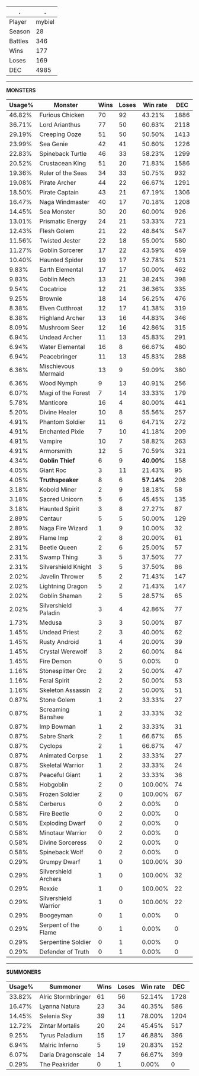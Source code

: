 .|.
|-|-
Player|mybiel
Season|28
Battles|346
Wins|177
Loses|169
DEC|4985

---
**MONSTERS**

Usage%|Monster|Wins|Loses|Win rate|DEC|
-|-|-|-|-|-|
46.82%|Furious Chicken|70|92|43.21%|1886|
36.71%|Lord Arianthus|77|50|60.63%|2118|
29.19%|Creeping Ooze|51|50|50.50%|1413|
23.99%|Sea Genie|42|41|50.60%|1226|
22.83%|Spineback Turtle|46|33|58.23%|1299|
20.52%|Crustacean King|51|20|71.83%|1586|
19.36%|Ruler of the Seas|34|33|50.75%|932|
19.08%|Pirate Archer|44|22|66.67%|1291|
18.50%|Pirate Captain|43|21|67.19%|1306|
16.47%|Naga Windmaster|40|17|70.18%|1208|
14.45%|Sea Monster|30|20|60.00%|926|
13.01%|Prismatic Energy|24|21|53.33%|721|
12.43%|Flesh Golem|21|22|48.84%|547|
11.56%|Twisted Jester|22|18|55.00%|580|
11.27%|Goblin Sorcerer|17|22|43.59%|459|
10.40%|Haunted Spider|19|17|52.78%|521|
9.83%|Earth Elemental|17|17|50.00%|462|
9.83%|Goblin Mech|13|21|38.24%|398|
9.54%|Cocatrice|12|21|36.36%|335|
9.25%|Brownie|18|14|56.25%|476|
8.38%|Elven Cutthroat|12|17|41.38%|319|
8.38%|Highland Archer|13|16|44.83%|346|
8.09%|Mushroom Seer|12|16|42.86%|315|
6.94%|Undead Archer|11|13|45.83%|291|
6.94%|Water Elemental|16|8|66.67%|480|
6.94%|Peacebringer|11|13|45.83%|288|
6.36%|Mischievous Mermaid|13|9|59.09%|380|
6.36%|Wood Nymph|9|13|40.91%|256|
6.07%|Magi of the Forest|7|14|33.33%|179|
5.78%|Manticore|16|4|80.00%|441|
5.20%|Divine Healer|10|8|55.56%|257|
4.91%|Phantom Soldier|11|6|64.71%|272|
4.91%|Enchanted Pixie|7|10|41.18%|209|
4.91%|Vampire|10|7|58.82%|263|
4.91%|Armorsmith|12|5|70.59%|321|
4.34%|**Goblin Thief**|6|9|**40.00%**|158|
4.05%|Giant Roc|3|11|21.43%|95|
4.05%|**Truthspeaker**|8|6|**57.14%**|208|
3.18%|Kobold Miner|2|9|18.18%|58|
3.18%|Sacred Unicorn|5|6|45.45%|135|
3.18%|Haunted Spirit|3|8|27.27%|87|
2.89%|Centaur|5|5|50.00%|129|
2.89%|Naga Fire Wizard|1|9|10.00%|32|
2.89%|Flame Imp|2|8|20.00%|61|
2.31%|Beetle Queen|2|6|25.00%|57|
2.31%|Swamp Thing|3|5|37.50%|77|
2.31%|Silvershield Knight|3|5|37.50%|86|
2.02%|Javelin Thrower|5|2|71.43%|147|
2.02%|Lightning Dragon|5|2|71.43%|147|
2.02%|Goblin Shaman|2|5|28.57%|65|
2.02%|Silvershield Paladin|3|4|42.86%|77|
1.73%|Medusa|3|3|50.00%|87|
1.45%|Undead Priest|2|3|40.00%|62|
1.45%|Rusty Android|1|4|20.00%|39|
1.45%|Crystal Werewolf|3|2|60.00%|84|
1.45%|Fire Demon|0|5|0.00%|0|
1.16%|Stonesplitter Orc|2|2|50.00%|47|
1.16%|Feral Spirit|2|2|50.00%|53|
1.16%|Skeleton Assassin|2|2|50.00%|51|
0.87%|Stone Golem|1|2|33.33%|27|
0.87%|Screaming Banshee|1|2|33.33%|32|
0.87%|Imp Bowman|1|2|33.33%|31|
0.87%|Sabre Shark|2|1|66.67%|65|
0.87%|Cyclops|2|1|66.67%|47|
0.87%|Animated Corpse|1|2|33.33%|27|
0.87%|Skeletal Warrior|1|2|33.33%|24|
0.87%|Peaceful Giant|1|2|33.33%|36|
0.58%|Hobgoblin|2|0|100.00%|74|
0.58%|Frozen Soldier|2|0|100.00%|67|
0.58%|Cerberus|0|2|0.00%|0|
0.58%|Fire Beetle|0|2|0.00%|0|
0.58%|Exploding Dwarf|0|2|0.00%|0|
0.58%|Minotaur Warrior|0|2|0.00%|0|
0.58%|Divine Sorceress|0|2|0.00%|0|
0.58%|Spineback Wolf|0|2|0.00%|0|
0.29%|Grumpy Dwarf|1|0|100.00%|30|
0.29%|Silvershield Archers|1|0|100.00%|32|
0.29%|Rexxie|1|0|100.00%|22|
0.29%|Silvershield Warrior|1|0|100.00%|22|
0.29%|Boogeyman|0|1|0.00%|0|
0.29%|Serpent of the Flame|0|1|0.00%|0|
0.29%|Serpentine Soldier|0|1|0.00%|0|
0.29%|Defender of Truth|0|1|0.00%|0|

---
**SUMMONERS**

Usage%|Summoner|Wins|Loses|Win rate|DEC|
-|-|-|-|-|-|
33.82%|Alric Stormbringer|61|56|52.14%|1728|
16.47%|Lyanna Natura|23|34|40.35%|586|
14.45%|Selenia Sky|39|11|78.00%|1204|
12.72%|Zintar Mortalis|20|24|45.45%|517|
9.25%|Tyrus Paladium|15|17|46.88%|396|
6.94%|Malric Inferno|5|19|20.83%|152|
6.07%|Daria Dragonscale|14|7|66.67%|399|
0.29%|The Peakrider|0|1|0.00%|0|
